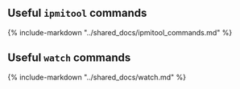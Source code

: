 
## Useful `ipmitool` commands
{%
    include-markdown "../shared_docs/ipmitool_commands.md"
%}

## Useful `watch` commands

{%
    include-markdown "../shared_docs/watch.md"
%}